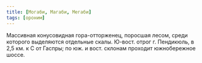 ```yaml
---
title: [Могаби, Магаби, Мегаби]
tags: [ороним]
---
```


Массивная конусовидная гора-отторженец, поросшая лесом, среди которого
выделяются отдельные скалы. Ю-вост. отрог г. Пендикюль, в 2,5 км. к С от Гаспры;
по юж. и вост. склонам проходит южнобережное шоссе.
